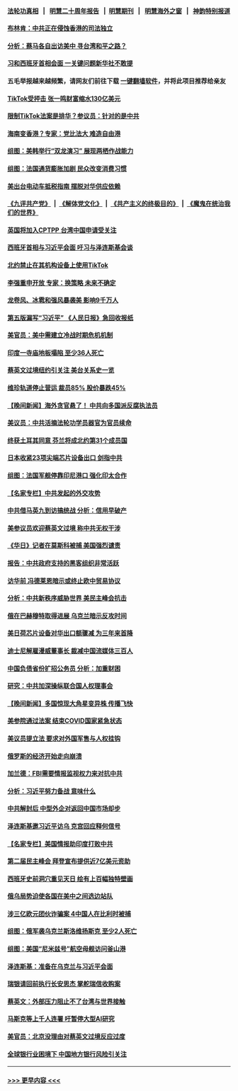 #### [法轮功真相](https://github.com/gfw-breaker/truth/blob/master/README.md?t=0) &nbsp;&nbsp;|&nbsp;&nbsp; [明慧二十周年报告](https://github.com/gfw-breaker/mh-reports/blob/master/README.md?t=0) &nbsp;&nbsp;|&nbsp;&nbsp;[明慧期刊](https://github.com/gfw-breaker/mh-qikan) &nbsp;&nbsp;|&nbsp;&nbsp; [明慧海外之窗](https://github.com/gfw-breaker/mh-news/blob/master/README.md?t=0) &nbsp;&nbsp;|&nbsp;&nbsp; [神韵特别报道](https://github.com/gfw-breaker/mh-news/blob/master/shenyun.md?t=0)
#### [布林肯：中共正在侵蚀香港的司法独立](../pages/nsc418/n13962839.md?t=04011243) 
#### [分析：蔡马各自出访美中 寻台湾和平之路？](../pages/nsc418/n13962624.md?t=04011243) 
#### [习和西班牙首相会面 一关键问题新华社不敢提](../pages/nsc418/n13962806.md?t=04011243) 
#### 五毛举报越来越频繁，请网友们前往下载 [一键翻墙软件](https://github.com/gfw-breaker/ssr-accounts)，并将此项目推荐给亲友
#### [TikTok受抨击 张一鸣财富缩水130亿美元](../pages/nsc418/n13962772.md?t=04011243) 
#### [限制TikTok法案是排华？参议员：针对的是中共](../pages/nsc418/n13962784.md?t=04011243) 
#### [海南变香港？专家：党比法大 难造自由港](../pages/nsc418/n13962292.md?t=04011243) 
#### [组图：美韩举行“双龙演习” 展现两栖作战能力](../pages/nsc418/n13962588.md?t=04011243) 
#### [组图：法国通货膨胀加剧 民众改变消费习惯](../pages/nsc418/n13962467.md?t=04011243) 
#### [美出台电动车抵税指南 摆脱对华供应依赖](../pages/nsc418/n13962673.md?t=04011243) 
#### [《九评共产党》](https://github.com/begood0513/9ping.md/blob/master/README.md) &nbsp;|&nbsp; [《解体党文化》](../../../../jtdwh.md/blob/master/README.md)  &nbsp;|&nbsp; [《共产主义的终极目的》](../../../../gczydzjmd.md/blob/master/README.md) &nbsp;|&nbsp; [《魔鬼在统治我们的世界》](../../../../mgztzwmdsj.md/blob/master/README.md) 
#### [英国将加入CPTPP 台湾中国申请受关注](../pages/nsc418/n13962671.md?t=04011243) 
#### [西班牙首相与习近平会面 吁习与泽连斯基会谈](../pages/nsc418/n13962758.md?t=04011243) 
#### [北约禁止在其机构设备上使用TikTok](../pages/nsc418/n13962715.md?t=04011243) 
#### [李强重申开放 专家：换策略 未来不确定](../pages/nsc418/n13961868.md?t=04011243) 
#### [龙卷风、冰雹和强风暴袭美 影响9千万人](../pages/nsc418/n13962645.md?t=04011243) 
#### [第五版漏写“习近平” 《人民日报》急回收报纸](../pages/nsc418/n13962463.md?t=04011243) 
#### [美官员：美中需建立冷战时期危机机制](../pages/nsc418/n13962530.md?t=04011243) 
#### [印度一寺庙地板塌陷 至少36人死亡](../pages/nsc418/n13962524.md?t=04011243) 
#### [蔡英文过境纽约引关注 美台关系史一览](../pages/nsc418/n13961714.md?t=04011243) 
#### [维珍轨道停止营运 裁员85% 股价暴跌45%](../pages/nsc418/n13962442.md?t=04011243) 
#### [【晚间新闻】海外贪官悬了！ 中共向多国派反腐执法员](../pages/nsc418/n13962444.md?t=04011243) 
#### [美议员：中共活摘法轮功学员器官为官员续命](../pages/nsc418/n13961550.md?t=04011243) 
#### [终获土耳其同意 芬兰将成北约第31个成员国](../pages/nsc418/n13962229.md?t=04011243) 
#### [日本收紧23项尖端芯片设备出口 剑指中共](../pages/nsc418/n13962197.md?t=04011243) 
#### [组图：法国军舰停靠印尼港口 强化印太合作](../pages/nsc418/n13961816.md?t=04011243) 
#### [【名家专栏】中共发起的外交攻势](../pages/nsc418/n13961842.md?t=04011243) 
#### [中共借马英九到访搞统战 分析：信用早破产](../pages/nsc418/n13961818.md?t=04011243) 
#### [美参议员欢迎蔡英文过境 称中共无权干涉](../pages/nsc418/n13961969.md?t=04011243) 
#### [《华日》记者在莫斯科被捕 美国强烈谴责](../pages/nsc418/n13961716.md?t=04011243) 
#### [报告：中共政府支持的黑客组织非常活跃](../pages/nsc418/n13961910.md?t=04011243) 
#### [访华前 冯德莱恩暗示或终止欧中贸易协议](../pages/nsc418/n13961894.md?t=04011243) 
#### [分析：中共新秩序威胁世界 美民主峰会抗击](../pages/nsc418/n13960486.md?t=04011243) 
#### [俄在巴赫穆特取得进展 乌克兰暗示反攻时间](../pages/nsc418/n13961742.md?t=04011243) 
#### [美日荷芯片设备对华出口额骤减 为三年来首降](../pages/nsc418/n13961715.md?t=04011243) 
#### [迪士尼解雇漫威董事长 裁减中国流媒体三百人](../pages/nsc418/n13961553.md?t=04011243) 
#### [中国负债省份扩招公务员 分析：加重财困](../pages/nsc418/n13961670.md?t=04011243) 
#### [研究：中共加深操纵联合国人权理事会](../pages/nsc418/n13961556.md?t=04011243) 
#### [【晚间新闻】多国惊现大角星变异株 传播飞快](../pages/nsc418/n13961578.md?t=04011243) 
#### [美参院通过法案 结束COVID国家紧急状态](../pages/nsc418/n13961529.md?t=04011243) 
#### [美议员提立法 要求对外国军售与人权挂钩](../pages/nsc418/n13961438.md?t=04011243) 
#### [俄罗斯的经济开始走向崩溃](../pages/nsc418/n13961353.md?t=04011243) 
#### [加兰德：FBI需要情报监视权力来对抗中共](../pages/nsc418/n13961280.md?t=04011243) 
#### [分析：习近平努力备战 意味什么](../pages/nsc418/n13961208.md?t=04011243) 
#### [中共解封后 中型外企对返回中国市场却步](../pages/nsc418/n13961180.md?t=04011243) 
#### [泽连斯基邀习近平访乌 克宫回应释何信号](../pages/nsc418/n13961155.md?t=04011243) 
#### [【名家专栏】美国情报助印度打败中共](../pages/nsc418/n13960307.md?t=04011243) 
#### [第二届民主峰会 拜登宣布提供近7亿美元资助](../pages/nsc418/n13961125.md?t=04011243) 
#### [西班牙史前洞穴重见天日 绘有上百幅独特壁画](../pages/nsc418/n13960814.md?t=04011243) 
#### [俄乌局势迫使各国在美中之间选边站队](../pages/nsc418/n13961094.md?t=04011243) 
#### [涉三亿欧元团伙诈骗案 4中国人在比利时被捕](../pages/nsc418/n13961075.md?t=04011243) 
#### [组图：俄军袭乌克兰斯洛维扬斯克 至少2人死亡](../pages/nsc418/n13960931.md?t=04011243) 
#### [组图：美国“尼米兹号”航空母舰访问釜山港](../pages/nsc418/n13961067.md?t=04011243) 
#### [泽连斯基：准备在乌克兰与习近平会面](../pages/nsc418/n13960996.md?t=04011243) 
#### [瑞银请回前执行长安思杰 掌舵瑞信收购案](../pages/nsc418/n13960969.md?t=04011243) 
#### [蔡英文：外部压力阻止不了台湾与世界接触](../pages/nsc418/n13960844.md?t=04011243) 
#### [马斯克等上千人连署 吁暂停大型AI研究](../pages/nsc418/n13960915.md?t=04011243) 
#### [美官员：北京没理由对蔡英文过境反应过度](../pages/nsc418/n13960854.md?t=04011243) 
#### [全球银行业困境下 中国地方银行风险引关注](../pages/nsc418/n13960768.md?t=04011243) 

----
#### [ >>> 更早内容 <<< ](../indexes/nsc418-earlier.md)
